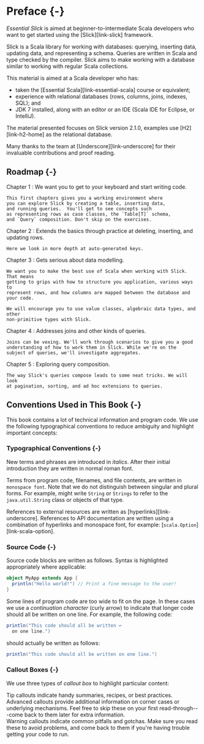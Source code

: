 # Preface {-}

*Essential Slick* is aimed at beginner-to-intermediate Scala developers who want to get started using the [Slick][link-slick] framework.

Slick is a Scala library for working with databases: querying, inserting data, updating data, and representing a schema.  Queries are written in Scala and type checked by the compiler. Slick aims to make working with a database similar to working with regular Scala collections.

This material is aimed at a Scala developer who has:

* taken the [Essential Scala][link-essential-scala] course or equivalent;
* experience with relational databases (rows, columns, joins, indexes, SQL); and
* JDK 7 installed, along with an editor or an IDE (Scala IDE for Eclipse, or IntelliJ).

The material presented focuses on Slick version 2.1.0, examples use [H2][link-h2-home] as the relational database.

Many thanks to the team at [Underscore][link-underscore] for their invaluable contributions and proof reading.


## Roadmap {-}


Chapter 1
:   We want you to get to your keyboard and start writing code.

    This first chapters gives you a working environment where
    you can explore Slick by creating a table, inserting data,
    and running queries.  You'll get to see concepts such
    as representing rows as case classes, the `Table[T]` schema,
    and `Query` composition. Don't skip on the exercises.

Chapter 2
:   Extends the basics through practice at deleting, inserting, and updating rows.

    Here we look in more depth at auto-generated keys.

Chapter 3
:   Gets serious about data modelling.

    We want you to make the best use of Scala when working with Slick.  That means
    getting to grips with how to structure you application, various ways to
    represent rows, and how columns are mapped between the database and your code.

    We will encourage you to use value classes, algebraic data types, and other
    non-primitive types with Slick.

Chapter 4
:   Addresses joins and other kinds of queries.

    Joins can be vexing. We'll work through scenarios to give you a good
    understanding of how to work them in Slick. While we're on the
    subject of queries, we'll investigate aggregates.

Chapter 5
:   Exploring query composition.

    The way Slick's queries compose leads to some neat tricks. We will look
    at pagination, sorting, and ad hoc extensions to queries.



## Conventions Used in This Book {-}

This book contains a lot of technical information and program code. We use the following typographical conventions to reduce ambiguity and highlight important concepts:

### Typographical Conventions {-}

New terms and phrases are introduced in *italics*. After their initial introduction they are written in normal roman font.

Terms from program code, filenames, and file contents, are written in `monospace font`. Note that we do not distinguish between singular and plural forms. For example, might write `String` or `Strings` to refer to the `java.util.String` class or objects of that type.

References to external resources are written as [hyperlinks][link-underscore]. References to API documentation are written using a combination of hyperlinks and monospace font, for example: [`scala.Option`][link-scala-option].

### Source Code {-}

Source code blocks are written as follows. Syntax is highlighted appropriately where applicable:

~~~ scala
object MyApp extends App {
  println("Hello world!") // Print a fine message to the user!
}
~~~

Some lines of program code are too wide to fit on the page. In these cases we use a *continuation character* (curly arrow) to indicate that longer code should all be written on one line. For example, the following code:

~~~ scala
println("This code should all be written ↩
  on one line.")
~~~

should actually be written as follows:

~~~ scala
println("This code should all be written on one line.")
~~~

### Callout Boxes {-}

We use three types of *callout box* to highlight particular content:

<div class="callout callout-info">
Tip callouts indicate handy summaries, recipes, or best practices.
</div>

<div class="callout callout-warning">
Advanced callouts provide additional information on corner cases or underlying mechanisms. Feel free to skip these on your first read-through---come back to them later for extra information.
</div>

<div class="callout callout-danger">
Warning callouts indicate common pitfalls and gotchas. Make sure you read these to avoid problems, and come back to them if you're having trouble getting your code to run.
</div>
